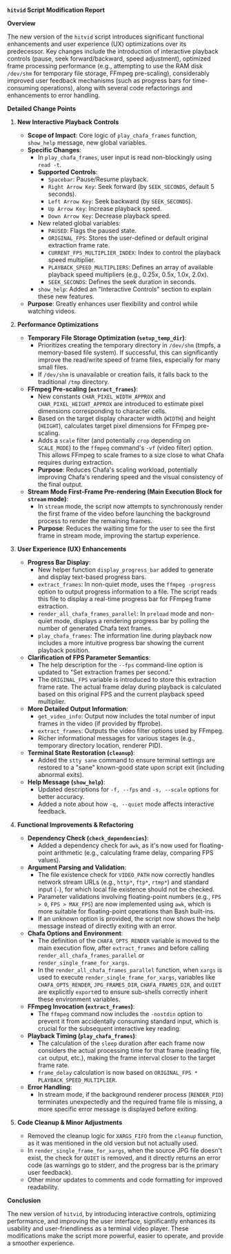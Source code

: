 **`hitvid` Script Modification Report**

**Overview**

The new version of the `hitvid` script introduces significant functional enhancements and user experience (UX) optimizations over its predecessor. Key changes include the introduction of interactive playback controls (pause, seek forward/backward, speed adjustment), optimized frame processing performance (e.g., attempting to use the RAM disk `/dev/shm` for temporary file storage, FFmpeg pre-scaling), considerably improved user feedback mechanisms (such as progress bars for time-consuming operations), along with several code refactorings and enhancements to error handling.

**Detailed Change Points**

1.  **New Interactive Playback Controls**
    *   **Scope of Impact**: Core logic of `play_chafa_frames` function, `show_help` message, new global variables.
    *   **Specific Changes**:
        *   In `play_chafa_frames`, user input is read non-blockingly using `read -t`.
        *   **Supported Controls**:
            *   `Spacebar`: Pause/Resume playback.
            *   `Right Arrow Key`: Seek forward (by `SEEK_SECONDS`, default 5 seconds).
            *   `Left Arrow Key`: Seek backward (by `SEEK_SECONDS`).
            *   `Up Arrow Key`: Increase playback speed.
            *   `Down Arrow Key`: Decrease playback speed.
        *   New related global variables:
            *   `PAUSED`: Flags the paused state.
            *   `ORIGINAL_FPS`: Stores the user-defined or default original extraction frame rate.
            *   `CURRENT_FPS_MULTIPLIER_INDEX`: Index to control the playback speed multiplier.
            *   `PLAYBACK_SPEED_MULTIPLIERS`: Defines an array of available playback speed multipliers (e.g., 0.25x, 0.5x, 1.0x, 2.0x).
            *   `SEEK_SECONDS`: Defines the seek duration in seconds.
        *   `show_help`: Added an "Interactive Controls" section to explain these new features.
    *   **Purpose**: Greatly enhances user flexibility and control while watching videos.

2.  **Performance Optimizations**
    *   **Temporary File Storage Optimization (`setup_temp_dir`)**:
        *   Prioritizes creating the temporary directory in `/dev/shm` (tmpfs, a memory-based file system). If successful, this can significantly improve the read/write speed of frame files, especially for many small files.
        *   If `/dev/shm` is unavailable or creation fails, it falls back to the traditional `/tmp` directory.
    *   **FFmpeg Pre-scaling (`extract_frames`)**:
        *   New constants `CHAR_PIXEL_WIDTH_APPROX` and `CHAR_PIXEL_HEIGHT_APPROX` are introduced to estimate pixel dimensions corresponding to character cells.
        *   Based on the target display character width (`WIDTH`) and height (`HEIGHT`), calculates target pixel dimensions for FFmpeg pre-scaling.
        *   Adds a `scale` filter (and potentially `crop` depending on `SCALE_MODE`) to the `ffmpeg` command's `-vf` (video filter) option. This allows FFmpeg to scale frames to a size close to what Chafa requires during extraction.
        *   **Purpose**: Reduces Chafa's scaling workload, potentially improving Chafa's rendering speed and the visual consistency of the final output.
    *   **Stream Mode First-Frame Pre-rendering (Main Execution Block for `stream` mode)**:
        *   In `stream` mode, the script now attempts to synchronously render the first frame of the video before launching the background process to render the remaining frames.
        *   **Purpose**: Reduces the waiting time for the user to see the first frame in stream mode, improving the startup experience.

3.  **User Experience (UX) Enhancements**
    *   **Progress Bar Display**:
        *   New helper function `display_progress_bar` added to generate and display text-based progress bars.
        *   `extract_frames`: In non-quiet mode, uses the `ffmpeg -progress` option to output progress information to a file. The script reads this file to display a real-time progress bar for FFmpeg frame extraction.
        *   `render_all_chafa_frames_parallel`: In `preload` mode and non-quiet mode, displays a rendering progress bar by polling the number of generated Chafa text frames.
        *   `play_chafa_frames`: The information line during playback now includes a more intuitive progress bar showing the current playback position.
    *   **Clarification of FPS Parameter Semantics**:
        *   The help description for the `--fps` command-line option is updated to "Set extraction frames per second."
        *   The `ORIGINAL_FPS` variable is introduced to store this extraction frame rate. The actual frame delay during playback is calculated based on this original FPS and the current playback speed multiplier.
    *   **More Detailed Output Information**:
        *   `get_video_info`: Output now includes the total number of input frames in the video (if provided by ffprobe).
        *   `extract_frames`: Outputs the video filter options used by FFmpeg.
        *   Richer informational messages for various stages (e.g., temporary directory location, renderer PID).
    *   **Terminal State Restoration (`cleanup`)**:
        *   Added the `stty sane` command to ensure terminal settings are restored to a "sane" known-good state upon script exit (including abnormal exits).
    *   **Help Message (`show_help`)**:
        *   Updated descriptions for `-f, --fps` and `-s, --scale` options for better accuracy.
        *   Added a note about how `-q, --quiet` mode affects interactive feedback.

4.  **Functional Improvements & Refactoring**
    *   **Dependency Check (`check_dependencies`)**:
        *   Added a dependency check for `awk`, as it's now used for floating-point arithmetic (e.g., calculating frame delay, comparing FPS values).
    *   **Argument Parsing and Validation**:
        *   The file existence check for `VIDEO_PATH` now correctly handles network stream URLs (e.g., `http*`, `ftp*`, `rtmp*`) and standard input (`-`), for which local file existence should not be checked.
        *   Parameter validations involving floating-point numbers (e.g., `FPS > 0`, `FPS > MAX_FPS`) are now implemented using `awk`, which is more suitable for floating-point operations than Bash built-ins.
        *   If an unknown option is provided, the script now shows the help message instead of directly exiting with an error.
    *   **Chafa Options and Environment**:
        *   The definition of the `CHAFA_OPTS_RENDER` variable is moved to the main execution flow, after `extract_frames` and before calling `render_all_chafa_frames_parallel` or `render_single_frame_for_xargs`.
        *   In the `render_all_chafa_frames_parallel` function, when `xargs` is used to execute `render_single_frame_for_xargs`, variables like `CHAFA_OPTS_RENDER`, `JPG_FRAMES_DIR`, `CHAFA_FRAMES_DIR`, and `QUIET` are explicitly `export`ed to ensure sub-shells correctly inherit these environment variables.
    *   **FFmpeg Invocation (`extract_frames`)**:
        *   The `ffmpeg` command now includes the `-nostdin` option to prevent it from accidentally consuming standard input, which is crucial for the subsequent interactive key reading.
    *   **Playback Timing (`play_chafa_frames`)**:
        *   The calculation of the `sleep` duration after each frame now considers the actual processing time for that frame (reading file, `cat` output, etc.), making the frame interval closer to the target frame rate.
        *   `frame_delay` calculation is now based on `ORIGINAL_FPS * PLAYBACK_SPEED_MULTIPLIER`.
    *   **Error Handling**:
        *   In stream mode, if the background renderer process (`RENDER_PID`) terminates unexpectedly and the required frame file is missing, a more specific error message is displayed before exiting.

5.  **Code Cleanup & Minor Adjustments**
    *   Removed the cleanup logic for `XARGS_FIFO` from the `cleanup` function, as it was mentioned in the old version but not actually used.
    *   In `render_single_frame_for_xargs`, when the source JPG file doesn't exist, the check for `QUIET` is removed, and it directly returns an error code (as warnings go to stderr, and the progress bar is the primary user feedback).
    *   Other minor updates to comments and code formatting for improved readability.

**Conclusion**

The new version of `hitvid`, by introducing interactive controls, optimizing performance, and improving the user interface, significantly enhances its usability and user-friendliness as a terminal video player. These modifications make the script more powerful, easier to operate, and provide a smoother experience.